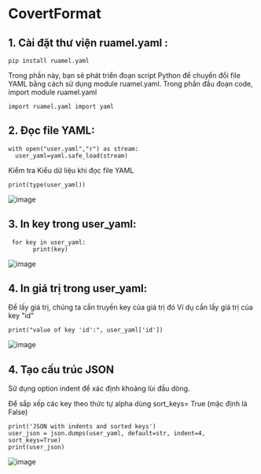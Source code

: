 # CovertFormat

## 1. Cài đặt thư viện ruamel.yaml :
```
pip install ruamel.yaml
```
Trong phần này, bạn sẽ phát triển đoạn script Python để chuyển đổi file YAML bằng cách sử dụng module ruamel.yaml. 
Trong phần đầu đoạn code, import module ruamel.yaml
```
import ruamel.yaml import yaml
```

## 2. Đọc file YAML:

```
with open("user.yaml","r") as stream:
  user_yaml=yaml.safe_load(stream)
 ```
 Kiểm tra Kiểu dữ liệu khi đọc file YAML
 ```
 print(type(user_yaml))
 ```
 ![image](https://user-images.githubusercontent.com/129259654/233890950-a4658c41-73a6-41af-8916-47f5d005ceeb.png)

 ## 3. In key trong user_yaml:
 
 ```
  for key in user_yaml:
        print(key)
 ```
 ![image](https://user-images.githubusercontent.com/129259654/233890986-fcfb325e-299d-44ba-b360-3f9034895a05.png)

 ## 4. In giá trị trong user_yaml:
 
 Để lấy giá trị, chúng ta cần truyền key của giá trị đó
 Ví dụ cần lấy giá trị của key "id"
 ```
 print("value of key 'id':", user_yaml['id'])
 ```
 ![image](https://user-images.githubusercontent.com/129259654/233891066-85300204-27bc-45b4-bfd1-c4d0736b2a36.png)

 ## 4. Tạo cấu trúc JSON
 Sử dụng option indent để xác định khoảng lùi đầu dòng.
 
 Để sắp xếp các key theo thức tự alpha dùng sort_keys= True (mặc định là False)
 ```
 print('JSON with indents and sorted keys')
 user_json = json.dumps(user_yaml, default=str, indent=4, sort_keys=True)
 print(user_json)
 ```
 ![image](https://user-images.githubusercontent.com/129259654/233891125-b2338c18-8dbe-4450-8a79-daa9ac75cd1c.png)

 
 
  

